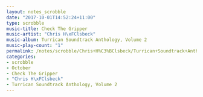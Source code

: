 ```yaml
---
layout: notes_scrobble
date: "2017-10-01T14:52:24+11:00"
type: scrobble
music-title: Check The Gripper
music-artist: "Chris H\xFClsbeck"
music-album: Turrican Soundtrack Anthology, Volume 2
music-play-count: "1"
permalink: /notes/scrobble/Chris+H%C3%BClsbeck/Turrican+Soundtrack+Anthology%2C+Volume+2/681dd70b08f6d458663647ca19d736486220e051.html
categories:
- scrobble
- October
- Check The Gripper
- "Chris H\xFClsbeck"
- Turrican Soundtrack Anthology, Volume 2
---
```

